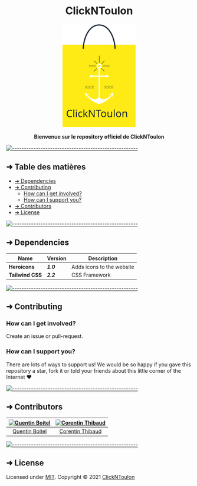<h1 align="center">ClickNToulon</h1>
<p align="center">
  <img src="https://raw.githubusercontent.com/ClickNToulon/clickntoulon/main/public/images/clickntoulon.svg?token=ANBFW6SAS7FYR2OWQLYP6RDBU7RSQ" alt="Logo" width="200" height="auto" />
</p>
<p align="center">
  <b>Bienvenue sur le repository officiel de ClickNToulon</b><br>
</p>


[![-----------------------------------------------------](https://raw.githubusercontent.com/andreasbm/readme/master/assets/lines/water.png)](#table-of-contents)

## ➜ Table des matières

* [➜ Dependencies](#-dependencies)
* [➜ Contributing](#-contributing)
    * [How can I get involved?](#how-can-i-get-involved)
    * [How can I support you?](#how-can-i-support-you)
* [➜ Contributors](#-contributors)
* [➜ License](#-license)


[![-----------------------------------------------------](https://raw.githubusercontent.com/andreasbm/readme/master/assets/lines/water.png)](#dependencies)

## ➜ Dependencies


| Name             | Version    | Description                 |
|------------------|------------|-----------------------------|
| **Heroicons**    | **_1.0_**  | Adds icons to the website   |
| **Tailwind CSS** | **_2.2_**  | CSS Framework               |



[![-----------------------------------------------------](https://raw.githubusercontent.com/andreasbm/readme/master/assets/lines/water.png)](#contributing)

## ➜ Contributing

### How can I get involved?

Create an issue or pull-request.

### How can I support you?

There are lots of ways to support us! We would be so happy if you gave this repository a star, fork it or told your friends about this little corner of the Internet ❤️

[![-----------------------------------------------------](https://raw.githubusercontent.com/andreasbm/readme/master/assets/lines/water.png)](#contributors)

## ➜ Contributors


| [<img alt="Quentin Boitel" src="https://avatars0.githubusercontent.com/u/54680442?v=4" width="100">](https://github.com/qbtl) | [<img alt="Corentin Thibaud" src="https://avatars.githubusercontent.com/u/74668473?v=4" width="100">](https://github.com/corentinthibaud) |
|:--------------------------------------------------:|:--------------------------------------------------:|
| [Quentin Boitel](https://github.com/qbtl)        | [Corentin Thibaud](https://github.com/corentinthibaud) |


[![-----------------------------------------------------](https://raw.githubusercontent.com/andreasbm/readme/master/assets/lines/water.png)](#license)

## ➜ License

Licensed under [MIT](https://opensource.org/licenses/MIT).
Copyright © 2021 [ClickNToulon](https://clickntoulon.fr)
